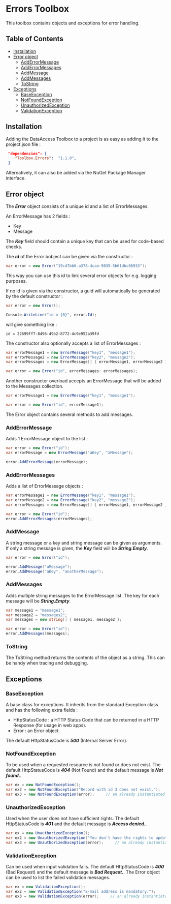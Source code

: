 # Errors Toolbox
 
This toolbox contains objects and exceptions for error handling.

## Table of Contents

<!-- START doctoc generated TOC please keep comment here to allow auto update -->
<!-- DON'T EDIT THIS SECTION, INSTEAD RE-RUN doctoc TO UPDATE -->


- [Installation](#installation)
- [Error object](#error-object)
  - [AddErrorMessage](#adderrormessage)
  - [AddErrorMessages](#adderrormessages)
  - [AddMessage](#addmessage)
  - [AddMessages](#addmessages)
  - [ToString](#tostring)
- [Exceptions](#exceptions)
  - [BaseException](#baseexception)
  - [NotFoundException](#notfoundexception)
  - [UnauthorizedException](#unauthorizedexception)
  - [ValidationException](#validationexception)

<!-- END doctoc generated TOC please keep comment here to allow auto update -->

## Installation

Adding the DataAccess Toolbox to a project is as easy as adding it to the project.json file :

``` json
 "dependencies": {
    "Toolbox.Errors":  "1.1.0", 
 }
```

Alternatively, it can also be added via the NuGet Package Manager interface.

## Error object

The _**Error**_ object consists of a unique id and a list of ErrorMessages.

An ErrorMessage has 2 fields :

- Key
- Message

The _**Key**_ field should contain a unique key that can be used for code-based checks.

The _**id**_ of the Error bobject can be given via the constructor :

``` csharp
var error = new Error("19cd7bb6-a378-4cae-9039-5b61dbc06933");
```
This way you can use this id to link several error objects for e.g. logging purposes.

If no id is given via the constructor, a guid will automatically be generated by the default constructor :

``` csharp
var error = new Error();

Console.WriteLine("id = {0}", error.Id);
```

will give something like :
```
id = 22699ff7-8496-49b2-8772-4c9e952a39fd
``` 

The constructor also optionally accepts a list of ErrorMessages :

``` csharp
var errorMessage1 = new ErrorMessage("key1", "message1");
var errorMessage2 = new ErrorMessage("key2", "message2");
var errorMessages = new ErrorMessage[] { errorMessage1, errorMessage2 };

var error = new Error("id", errorMessages: errorMessages);
``` 

Another constructor overload accepts an ErrorMessage that will be added to the Messages collection.

``` csharp
var errorMessage1 = new ErrorMessage("key1", "message1");

var error = new Error("id", errorMessage1);
```

The Error object contains several methods to add messages.

### AddErrorMessage

Adds 1 ErrorMessage object to the list :

``` csharp
var error = new Error("id");
var errorMessage = new ErrorMessage("aKey", "aMessage");

error.AddErrorMessage(errorMessage);
``` 

### AddErrorMessages

Adds a list of ErrorMessage objects :

``` csharp
var errorMessage1 = new ErrorMessage("key1", "message1");
var errorMessage2 = new ErrorMessage("key2", "message2");
var errorMessages = new ErrorMessage[] { errorMessage1, errorMessage2 };

var error = new Error("id");
error.AddErrorMessages(errorMessages);
``` 

### AddMessage

A string message or a key and string message can be given as arguments. If only a string message is given, the _**Key**_ field will be _**String.Empty**_.

``` csharp
var error = new Error("id");

error.AddMessage("aMessage");
error.AddMessage("aKey", "anotherMessage");
``` 

### AddMessages

Adds multiple string messages to the ErrorMessage list. The key for each message will be _**String.Empty**_.

``` csharp
var message1 = "message1";
var message2 = "messages2";
var messages = new string[] { message1, message2 };

var error = new Error("id");
error.AddMessages(messages);
``` 

### ToString

The ToString method returns the contents of the object as a string. This can be handy when tracing and debugging.

## Exceptions

### BaseException

A base class for exceptions. 
It inherits from the standard Exception class and has the following extra fields :

- HttpStatusCode : a HTTP Status Code that can be returned in a HTTP Response (for usage in web apps).
- Error : an Error object.

The default HttpStatusCode is _**500**_ (Internal Server Error).

### NotFoundException

To be used when a requested resource is not found or does not exist. 
The default HttpStatusCode is _**404**_ (Not Found) and the default message is _**Not found.**_.

``` csharp
var ex = new NotFoundException();
var ex2 = new NotFoundException("Record with id 3 does not exist.");
var ex3 = new NotFoundException(error);     // an already instantiated error object
```

### UnauthorizedException

Used when the user does not have sufficient rights. The default HttpStatusCode is _**401**_ and the default message is _**Access denied.**_.

``` csharp
var ex = new UnauthorizedException();
var ex2 = new UnauthorizedException("You don't have the rights to update this record.");
var ex3 = new UnauthorizedException(error);     // an already instantiated error object
```

### ValidationException

Can be used when input validation fails. The default HttpStatusCode is _**400**_ (Bad Request) and the default message is _**Bad Request.**_.
The Error object can be used to list the failed validation messages.

``` csharp
var ex = new ValidationException();
var ex2 = new ValidationException("E-mail address is mandatory.");
var ex3 = new ValidationException(error);     // an already instantiated error object
```
